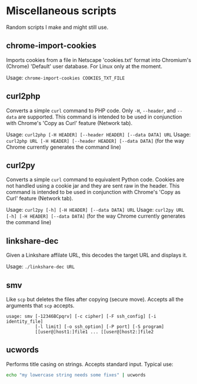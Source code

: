 # Miscellaneous scripts

Random scripts I make and might still use.

## chrome-import-cookies

Imports cookies from a file in Netscape 'cookies.txt' format into Chromium's (Chrome) 'Default' user database. For Linux only at the moment.

Usage: `chrome-import-cookies COOKIES_TXT_FILE`

## curl2php

Converts a simple `curl` command to PHP code. Only `-H`, `--header`, and `--data` are supported. This command is intended to be used in conjunction with Chrome's 'Copy as Curl' feature (Network tab).

Usage: `curl2php [-H HEADER] [--header HEADER] [--data DATA] URL`
Usage: `curl2php URL [-H HEADER] [--header HEADER] [--data DATA]` (for the way Chrome currently generates the command line)

## curl2py

Converts a simple `curl` command to equivalent Python code. Cookies are not handled using a cookie jar and they are sent raw in the header. This command is intended to be used in conjunction with Chrome's 'Copy as Curl' feature (Network tab).

Usage: `curl2py [-h] [-H HEADER] [--data DATA] URL`
Usage: `curl2py URL [-h] [-H HEADER] [--data DATA]` (for the way Chrome currently generates the command line)

## linkshare-dec

Given a Linkshare affilate URL, this decodes the target URL and displays it.

Usage: `./linkshare-dec URL`

## smv

Like `scp` but deletes the files after copying (secure move). Accepts all the arguments that `scp` accepts.

```
usage: smv [-12346BCpqrv] [-c cipher] [-F ssh_config] [-i identity_file]
           [-l limit] [-o ssh_option] [-P port] [-S program]
           [[user@]host1:]file1 ... [[user@]host2:]file2
```

## ucwords

Performs title casing on strings. Accepts standard input. Typical use:

```bash
echo "my lowercase string needs some fixes" | ucwords
```
